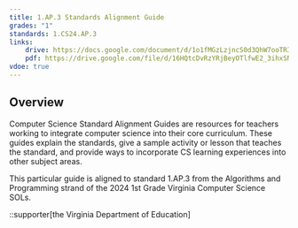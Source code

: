 ```yaml
---
title: 1.AP.3 Standards Alignment Guide
grades: "1"
standards: 1.CS24.AP.3
links:
    drive: https://docs.google.com/document/d/1o1fMGzLzjncS0d3QhW7ooTRI_bZtGFyWjRHRtX_xe_0/edit?usp=drive_link
    pdf: https://drive.google.com/file/d/16HQtcDvRzYRjBeyOTlfwE2_3ihxSNAYL/view?usp=drive_link
vdoe: true
---
```


## Overview

Computer Science Standard Alignment Guides are resources for teachers working to integrate computer science into their core curriculum. These guides explain the standards, give a sample activity or lesson that teaches the standard, and provide ways to incorporate CS learning experiences into other subject areas. 

This particular guide is aligned to standard 1.AP.3 from the Algorithms and Programming strand of the 2024 1st Grade Virginia Computer Science SOLs.

::supporter[the Virginia Department of Education]